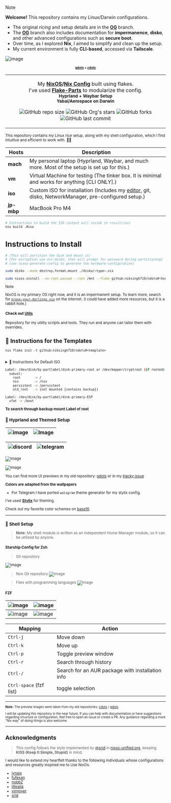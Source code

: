 > [!NOTE]
> **Welcome!**
> This repository contains my Linux/Darwin configurations.
>
> - The original *ricing* and setup details are in the **[OG](https://github.com/niksingh710/ndots/tree/OG)** branch.
> - The **[OG](https://github.com/niksingh710/ndots/tree/OG)** branch also includes documentation for **impermanence**, **disko**,
>   and other advanced configurations such as **secure boot**.
> - Over time, as I explored **Nix**, I aimed to simplify and clean up the setup.
> - My current environment is fully **CLI-based**, accessed via **Tailscale**.


<p align="center" style="color:grey">

![image](https://github.com/user-attachments/assets/1f1600e9-a1d9-4aa6-9035-5d19e4ece908)

<div align="center">

<small><small>**[gdots](https://github.com/niksingh710/gdots) + [cdots](https://github.com/niksingh710/cdots)**</small>

</div>

<div align="center">
<table>
<tbody>
<td align="center">
<img width="2000" height="0"><br>

My **[NixOS](https://nixos.org)/[Nix Config](https://nixos.org/download/#download-nix)** built using flakes.<br>
I've used **[Flake-Parts](https://flake.parts)** to modularize the config.<br>
<small>**Hyprland + Waybar Setup**</small><br>
<small>**Yabai/Aerospace on Darwin**</small><br>

![GitHub repo size](https://img.shields.io/github/repo-size/niksingh710/ndots)
![GitHub Org's stars](https://img.shields.io/github/stars/niksingh710%2Fndots)
![GitHub forks](https://img.shields.io/github/forks/niksingh710/ndots)
![GitHub last commit](https://img.shields.io/github/last-commit/niksingh710/ndots)

<img width="2000" height="0">
</td>
</tbody>
</table>
</div>
</p>

This repository contains my Linux rice setup, along with my shell configuration, which I find intuitive and efficient to work with. 🎨✨

| Hosts | Description |
| ----- | ----------- |
| **mach**  | My personal laptop (Hyprland, Waybar, and much more. Most of the setup is set up for this.) |
| **vm**    | Virtual Machine for testing (The tinker box. It is minimal and works for anything [CLI ONLY].) |
| **iso**   | Custom ISO for installation (Includes my [editor](https://github.com/niksingh710/nvix), git, disko, NetworkManager, pre-configured setup.) |
| **jp-mbp**  | MacBook Pro M4 |

```bash
# Instructions to build the ISO (output will reside in result/iso)
nix build .#iso
```

# Instructions to Install
```bash
# (This will partition the disk and mount it)
# [For encryption use enc-disko, that will prompt for password during partitioning]
# (use nixos-generate-config to generate the hardware-configuration)

sudo disko --mode destroy,format,mount ./disko/<type>.nix

sudo nixos-install --no-root-passwd --root /mnt --flake github:niksingh710/ndots#<hostname>
```

>[!Note]
> NixOS is my primary OS right now, and it is an impermanent setup.
  To learn more, search for [`erase-your-darlings nix`](https://grahamc.com/blog/erase-your-darlings) on the internet. (I could have added more resources, but it is a rabbit hole.)

#### Check out [Utils](https://github.com/niksingh710/utils)
Repository for my utility scripts and tools.
They run and anyone can tailor them with overrides.

## 📂 Instructions for the Templates

```
nix flake init -t github:niksingh710/ndots#<template>
```

<img width="2000" height="0">
</td>
</tbody>
</table>
</div>
</p>

<details>
  <summary>📀 Instructions for Default ISO</summary>

```bash
# The disko directory contains both a non-encrypted partitioning scheme (disko)
# and an encrypted partitioning scheme (enc-disko).

sudo nix --experimental-features "nix-command flakes" run github:nix-community/disko -- --mode disko disko.nix

sudo nixos-install --root /mnt --flake github:niksingh710/ndots#<hostname>
```
</details>

```sh
Label: /dev/disk/by-partlabel/disk-primary-root or /dev/mapper/cryptroot (if rooted)
  subvol:
    root       -> /
    nix        -> /nix
    persistent -> /persistent
    old_root   -> (not mounted [contains backup])

Label: /dev/disk/by-partlabel/disk-primary-ESP
  vfat -> /boot
```

**To search through backup mount Label of root**

### 🎨 Hyprland and Themed Setup

|![image](https://github.com/user-attachments/assets/1cd4da7d-ef2c-45f8-9a14-ada0288e1d6d) |![Image](https://github.com/user-attachments/assets/a8403f60-b58f-47ff-be3a-f51ed8e28306) |
|-|-|

| ![discord](https://github.com/user-attachments/assets/6921057d-1c40-417f-a652-a0063e98a55b) | ![telegram](https://github.com/user-attachments/assets/22afed68-5ce7-4d1e-8866-3ad46f613a85) |
| ------------------------------------------------------------------------------------------- | -------------------------------------------------------------------------------------------- |

![image](https://github.com/user-attachments/assets/ee3824ed-5d00-4f77-9661-fe2c3d4fcf32)

![image](https://github.com/user-attachments/assets/151cc1af-7841-497b-8d43-516f78c24048)

You can find more UI previews in my old repository: [gdots](https://github.com/niksingh710/gdots) or in my [Hacky issue](https://github.com/niksingh710/ndots/issues/1)

**Colors are adapted from the wallpapers**

- For Telegram I have ported `walogram` theme generator for my stylix config.

I’ve used **[Stylix](https://github.com/danth/stylix)** for theming.

Check out my favorite color schemes on [base16](https://github.com/niksingh710/base-16-colors).

---

### 🐚 Shell Setup

> **Note:** My shell module is written as an independent Home Manager module, so it can be utilized by anyone.

#### Starship Config for Zsh

> Git repository
>
![Image](https://github.com/user-attachments/assets/9d5d8491-1b3e-4e78-9d0d-6c8920560c82)

> Non Git repository
![Image](https://github.com/user-attachments/assets/020cc96d-2e20-470c-a0c6-f6971c199108)

> Files with programming languages
![Image](https://github.com/user-attachments/assets/9c75dde8-3b3d-4946-b350-ce219dc4ed2e)

#### FZF

| ![image](https://github.com/niksingh710/cdots/assets/60490474/6a96631d-02c0-4c5a-a777-1edaff594081) | ![image](https://github.com/niksingh710/cdots/assets/60490474/3a761775-695a-4160-a835-6077fd1cc90a) |
| --------------------------------------------------------------------------------------------------- | --------------------------------------------------------------------------------------------------- |
| ![image](https://github.com/niksingh710/cdots/assets/60490474/6ab40586-9978-4b8c-b944-f0343e180b6a) | ![image](https://github.com/niksingh710/cdots/assets/60490474/bf5cf7cf-b5bc-4d59-92ed-d73c71f15df8) |

<div align="center">

| Mapping                 | Action                                           |
| ----------------------- | ------------------------------------------------ |
| `Ctrl-j`                | Move down                                        |
| `Ctrl-k`                | Move up                                          |
| `Ctrl-p`                | Toggle preview window                            |
| `Ctrl-r`                | Search through history                           |
| `Ctrl-/`                | Search for an AUR package with installation info |
| `Ctrl-space` (fzf list) | toggle selection                                  |

</div>

---

<small>

**Note:** The preview images were taken from my old repositories: [cdots](https://github.com/niksingh710/cdots) / [gdots](https://github.com/niksingh710/gdots).

I will be updating this repository in the near future. If you can help with documentation or have suggestions regarding structure or configuration, feel free to open an issue or create a PR. Any guidance regarding a more "Nix way" of doing things is also welcome.

</small>

---

## Acknowledgments

> This config follows the style implemented by [@srid](https://github.com/srid) in
> [nixos-unified.org](https://nixos-unified.org), keeping **KISS (Keep It Simple, Stupid)** in mind.

I would like to extend my heartfelt thanks to the following individuals whose configurations and resources greatly inspired me to Use NixOs:

- [iynaix](https://github.com/iynaix)
- [fufexan](https://github.com/fufexan)
- [nobbZ](https://github.com/nobbZ)
- [lilleaila ](https://github.com/lilleaila)
- [vimjoyer](https://github.com/vimjoyer)
- [srid](https://github.com/srid)
